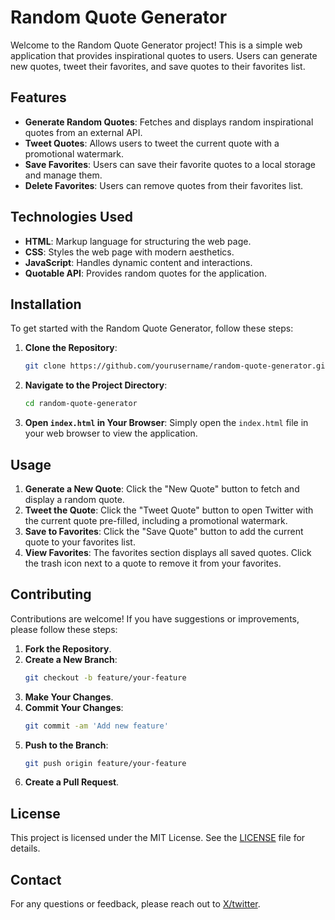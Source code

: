 # Random Quote Generator

Welcome to the Random Quote Generator project! This is a simple web application that provides inspirational quotes to users. Users can generate new quotes, tweet their favorites, and save quotes to their favorites list.

## Features

- **Generate Random Quotes**: Fetches and displays random inspirational quotes from an external API.
- **Tweet Quotes**: Allows users to tweet the current quote with a promotional watermark.
- **Save Favorites**: Users can save their favorite quotes to a local storage and manage them.
- **Delete Favorites**: Users can remove quotes from their favorites list.

## Technologies Used

- **HTML**: Markup language for structuring the web page.
- **CSS**: Styles the web page with modern aesthetics.
- **JavaScript**: Handles dynamic content and interactions.
- **Quotable API**: Provides random quotes for the application.

## Installation

To get started with the Random Quote Generator, follow these steps:

1. **Clone the Repository**:
   ```bash
   git clone https://github.com/yourusername/random-quote-generator.git
   ```
   
2. **Navigate to the Project Directory**:
   ```bash
   cd random-quote-generator
   ```

3. **Open `index.html` in Your Browser**:
   Simply open the `index.html` file in your web browser to view the application.

## Usage

1. **Generate a New Quote**: Click the "New Quote" button to fetch and display a random quote.
2. **Tweet the Quote**: Click the "Tweet Quote" button to open Twitter with the current quote pre-filled, including a promotional watermark.
3. **Save to Favorites**: Click the "Save Quote" button to add the current quote to your favorites list.
4. **View Favorites**: The favorites section displays all saved quotes. Click the trash icon next to a quote to remove it from your favorites.

## Contributing

Contributions are welcome! If you have suggestions or improvements, please follow these steps:

1. **Fork the Repository**.
2. **Create a New Branch**:
   ```bash
   git checkout -b feature/your-feature
   ```
3. **Make Your Changes**.
4. **Commit Your Changes**:
   ```bash
   git commit -am 'Add new feature'
   ```
5. **Push to the Branch**:
   ```bash
   git push origin feature/your-feature
   ```
6. **Create a Pull Request**.

## License

This project is licensed under the MIT License. See the [LICENSE](LICENSE) file for details.

## Contact

For any questions or feedback, please reach out to [X/twitter](https://x.com/waghweb).
